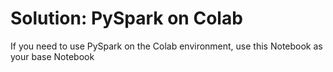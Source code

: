 # Solution: PySpark on Colab
If you need to use PySpark on the Colab environment, use this Notebook as your base Notebook
